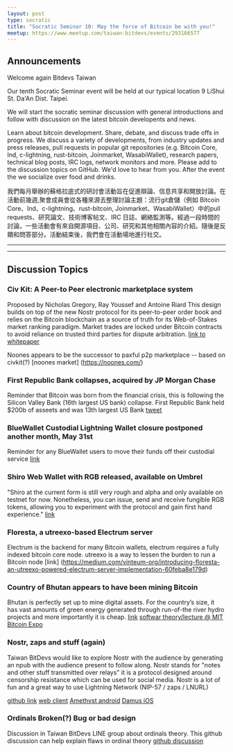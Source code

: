 ```yaml
---
layout: post
type: socratic
title: "Socratic Seminar 10: May the force of Bitcoin be with you!"
meetup: https://www.meetup.com/taiwan-bitdevs/events/293166577
---
```


## Announcements
Welcome again Bitdevs Taiwan

Our tenth Socratic Seminar event will be held at our typical location 9 LiShui St. Da'An Dist. Taipei.

We will start the socratic seminar discussion with general introductions and follow with discussion on the latest bitcoin developents and news.

Learn about bitcoin development. Share, debate, and discuss trade offs in progress. We discuss a variety of developments, from industry updates and press releases, pull requests in popular git repositories (e.g. Bitcoin Core, lnd, c-lightning, rust-bitcoin, Joinmarket, WasabiWallet), research papers, technical blog posts, IRC logs, network monitors and more. Please add to the discussion topics on GitHub. We'd love to hear from you. After the event the we socialize over food and drinks. 

我們每月舉辦的蘇格拉底式的研討會活動旨在促進辯論、信息共享和開放討論。在活動前幾週,聚會成員會從各種來源去整理討論主題：流行git倉儲（例如 Bitcoin Core、lnd、c-lightning、rust-bitcoin, Joinmarket、WasabiWallet）中的pull requests、研究論文、技術博客帖文、IRC 日誌、網絡監測等。經過一段時間的討論，一些活動會有來自開源項目、公司、研究和其他相關內容的介紹。隨後是反饋和問答部分。活動結束後，我們會在活動場地進行社交。

---
---

## Discussion Topics

### Civ Kit: A Peer-to Peer electronic marketplace system

Proposed by Nicholas Gregory, Ray Youssef and Antoine Riard
This design builds on top of the new Nostr protocol for its peer-to-peer order book and relies on the Bitcoin blockchain as a source of truth for its Web-of-Stakes market ranking paradigm.
Market trades are locked under Bitcoin contracts to avoid reliance on trusted third parties for dispute arbitration.
[link to whitepaper](https://github.com/civkit/paper/blob/main/civ_kit_paper.pdf)

Noones appears to be the successor to paxful p2p marketplace -- based on civkit(?) 
[noones market] (https://noones.com/)

### First Republic Bank collapses, acquired by JP Morgan Chase

Reminder that Bitcoin was born from the financial crisis, this is following the Silicon Valley Bank (16th largest US bank) collapse. First Republic Bank held $200b of asseets and was 13th largest US Bank
[tweet](https://twitter.com/cryptograffiti/status/1653159862594076672?s=20)

### BlueWallet Custodial Lightning Wallet closure postponed another month, May 31st

Reminder for any BlueWallet users to move their funds off their custodial service
[link](https://www.nobsbitcoin.com/bluewallet-postpones-lightning-node-shut/)

### Shiro Web Wallet with RGB released, available on Umbrel

"Shiro at the current form is still very rough and alpha and only available on testnet for now. Nonetheless, you can issue, send and receive fungible RGB tokens, allowing you to experiment with the protocol and gain first hand experience."
[link](https://www.nobsbitcoin.com/shiro-wallet-umbrel-release/)

### Floresta, a utreexo-based Electrum server

Electrum is the backend for many Bitcoin wallets, electrum requires a fully indexed bitcoin core node. utreexo is a way to lessen the burden to run a Bitcoin node
[link] (https://medium.com/vinteum-org/introducing-floresta-an-utreexo-powered-electrum-server-implementation-60feba8e179d)

### Country of Bhutan appears to have been mining Bitcoin

Bhutan is perfectly set up to mine digital assets. For the country’s size, it has vast amounts of green energy generated through run-of-the river hydro projects and more importantly it is cheap.
[link](https://www.nobsbitcoin.com/the-kingdom-of-bhutan-has-been-mining-bitcoin-for-years/)
[softwar theory/lecture @ MIT Bitcoin Expo](https://www.mitbitcoinexpo.org/streaming)


### Nostr, zaps and stuff (again)

Taiwan BitDevs would like to explore Nostr with the audience by generating an npub with the audience present to follow along.
Nostr stands for "notes and other stuff transmitted over relays" it is a protocol designed around censorship resistance which can be used for social media. Nostr is a lot of fun and a great way to use Lightning Network (NIP-57 / zaps / LNURL)

[github link](https://github.com/nostr-protocol/nostr)
[web client](https://snort.social)
[Amethyst android](https://play.google.com/store/apps/details?id=com.vitorpamplona.amethyst&hl=en&gl=US)
[Damus iOS](https://apps.apple.com/ca/app/damus/id1628663131)

### Ordinals Broken(?) Bug or bad design

Discussion in Taiwan BitDevs LINE group about ordinals theory.  This github discussion can help explain flaws in ordinal theory
[github discussion](https://github.com/casey/ord/discussions/2015)
